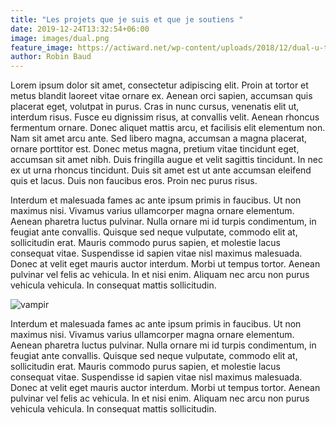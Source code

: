 ```yaml
---
title: "Les projets que je suis et que je soutiens "
date: 2019-12-24T13:32:54+06:00
image: images/dual.png
feature_image: https://actiward.net/wp-content/uploads/2018/12/dual-u-titre2.jpg
author: Robin Baud
---
```

Lorem ipsum dolor sit amet, consectetur adipiscing elit. Proin at tortor et metus blandit laoreet vitae ornare ex. Aenean orci sapien, accumsan quis placerat eget, volutpat in purus. Cras in nunc cursus, venenatis elit ut, interdum risus. Fusce eu dignissim risus, at convallis velit. Aenean rhoncus fermentum ornare. Donec aliquet mattis arcu, et facilisis elit elementum non. Nam sit amet arcu ante. Sed libero magna, accumsan a magna placerat, ornare porttitor est. Donec metus magna, pretium vitae tincidunt eget, accumsan sit amet nibh. Duis fringilla augue et velit sagittis tincidunt. In nec ex ut urna rhoncus tincidunt. Duis sit amet est ut ante accumsan eleifend quis et lacus. Duis non faucibus eros. Proin nec purus risus.

Interdum et malesuada fames ac ante ipsum primis in faucibus. Ut non maximus nisi. Vivamus varius ullamcorper magna ornare elementum. Aenean pharetra luctus pulvinar. Nulla ornare mi id turpis condimentum, in feugiat ante convallis. Quisque sed neque vulputate, commodo elit at, sollicitudin erat. Mauris commodo purus sapien, et molestie lacus consequat vitae. Suspendisse id sapien vitae nisl maximus malesuada. Donec at velit eget mauris auctor interdum. Morbi ut tempus tortor. Aenean pulvinar vel felis ac vehicula. In et nisi enim. Aliquam nec arcu non purus vehicula vehicula. In consequat mattis sollicitudin.

![vampir](https://cdn.mos.cms.futurecdn.net/xB4qgQqpxLcq6tjTbNwWrT.jpg)

Interdum et malesuada fames ac ante ipsum primis in faucibus. Ut non maximus nisi. Vivamus varius ullamcorper magna ornare elementum. Aenean pharetra luctus pulvinar. Nulla ornare mi id turpis condimentum, in feugiat ante convallis. Quisque sed neque vulputate, commodo elit at, sollicitudin erat. Mauris commodo purus sapien, et molestie lacus consequat vitae. Suspendisse id sapien vitae nisl maximus malesuada. Donec at velit eget mauris auctor interdum. Morbi ut tempus tortor. Aenean pulvinar vel felis ac vehicula. In et nisi enim. Aliquam nec arcu non purus vehicula vehicula. In consequat mattis sollicitudin.